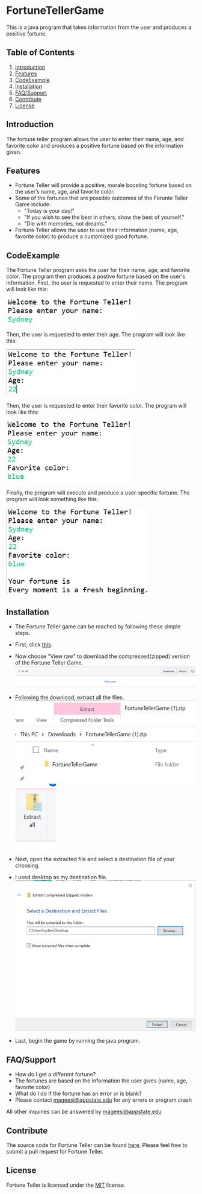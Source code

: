 # FortuneTellerGame
This is a java program that takes information from the user and produces a positive fortune.

## **Table of Contents**

1.	[Introduction](#Introduction)
2.	[Features](#Features)
3.	[CodeExample](#CodeExample)
4.	[Installation](#Installation)
5.	[FAQ/Support](#FAQ/Support)
6.	[Contribute](#Contribute)
7.	[License](#License)

## Introduction

The fortune teller program allows the user to enter their name, age, and favorite color and produces a positive fortune based on the information given.

## Features

*	Fortune Teller will provide a positive, morale boosting fortune based on the user’s name, age, and favorite color.
* Some of the fortunes that are possible outcomes of the Forunte Teller Game include:
  * "Today is your day!"
  * "If you wish to see the best in others, show the best of yourself."
  * "Die with memories, not dreams."
* Fortune Teller allows the user to use their information (name, age, favorite color) to produce a customized good fortune.

## CodeExample
The Fortune Teller program asks the user for their name, age, and favorite color. The program then produces a postive fortune based on the user's information. 
First, the user is requested to enter their name.
The program will look like this:

![alt text](name.png)

Then, the user is requested to enter their age.
The program will look like this:

![alt text](age.png)

Then, the user is requested to enter their favorite color.
The program will look like this:

![alt text](color.png)

Finally, the program will execute and produce a user-specific fortune.
The program will look something like this:

![alt text](fortune.png)



## Installation

* The Fortune Teller game can be reached by following these simple steps. 

* First, click [this](FortuneTellerGame.zip).

* Now choose "View raw" to download the compressed(zipped) version of the Fortune Teller Game.
![alt text](raw.png)

* Following the download, extract all the files.
![alt text](extractclick.png)
![alt text](extract.png)

* Next, open the extracted file and select a destination file of your choosing.
* I used desktop as my destination file.
![alt text](extracted.png)

* Last, begin the game by running the java program.


## FAQ/Support

*	How do I get a different fortune?
  *	The fortunes are based on the information the user gives (name, age, favorite color)
*	What do I do if the fortune has an error or is blank?
  *	Please contact mageesj@appstate.edu for any errors or program crash

All other inquiries can be answered by mageesj@appstate.edu

## Contribute

The source code for Fortune Teller can be found [here](https://github.com/sydneymagee/FortuneTellerGame).
Please feel free to submit a pull request for Fortune Teller.

## License

Fortune Teller is licensed under the [MIT](https://github.com/sydneymagee/FortuneTellerGame/blob/master/LICENSE) license.


